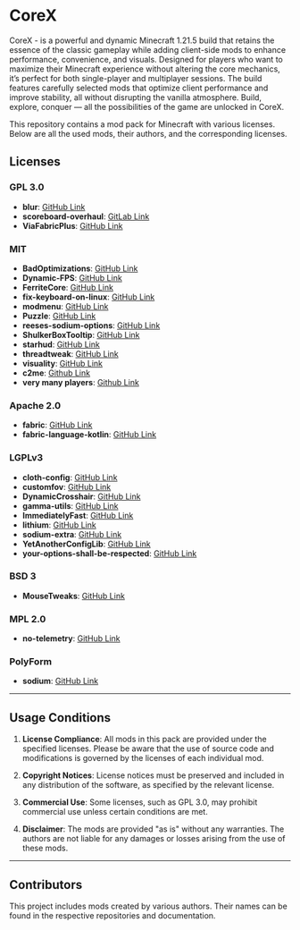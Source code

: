 # CoreX
CoreX - is a powerful and dynamic Minecraft 1.21.5 build that retains the essence of the classic gameplay while adding client-side mods to enhance performance, convenience, and visuals. Designed for players who want to maximize their Minecraft experience without altering the core mechanics, it’s perfect for both single-player and multiplayer sessions. The build features carefully selected mods that optimize client performance and improve stability, all without disrupting the vanilla atmosphere. Build, explore, conquer — all the possibilities of the game are unlocked in CoreX.

This repository contains a mod pack for Minecraft with various licenses. Below are all the used mods, their authors, and the corresponding licenses.

## Licenses

### GPL 3.0
- **blur**: [GitHub Link](https://github.com/f0e/blur)
- **scoreboard-overhaul**: [GitLab Link](https://gitlab.com/horrificdev/scoreboard-overhaul)
- **ViaFabricPlus**: [GitHub Link](https://github.com/ViaVersion/ViaFabricPlus)

### MIT
- **BadOptimizations**: [GitHub Link](https://github.com/imthosea/BadOptimizations)
- **Dynamic-FPS**: [GitHub Link](https://github.com/juliand665/Dynamic-FPS)
- **FerriteCore**: [GitHub Link](https://github.com/malte0811/FerriteCore)
- **fix-keyboard-on-linux**: [GitHub Link](https://github.com/ishland/fix-keyboard-on-linux)
- **modmenu**: [GitHub Link](https://github.com/OrnitheMC/modmenu)
- **Puzzle**: [GitHub Link](https://github.com/PuzzleMC/Puzzle)
- **reeses-sodium-options**: [GitHub Link](https://github.com/FlashyReese/reeses-sodium-options)
- **ShulkerBoxTooltip**: [GitHub Link](https://github.com/MisterPeModder/ShulkerBoxTooltip)
- **starhud**: [GitHub Link](https://github.com/Finsider/starhud)
- **threadtweak**: [GitHub Link](https://github.com/kel-cu/threadtweak)
- **visuality**: [GitHub Link](https://github.com/PinkGoosik/visuality)
- **c2me**: [Github Link](https://github.com/RelativityMC/C2ME-fabric)
- **very many players**: [Github Link](https://github.com/RelativityMC/VMP-fabric)

### Apache 2.0
- **fabric**: [GitHub Link](https://github.com/FabricMC/fabric)
- **fabric-language-kotlin**: [GitHub Link](https://github.com/FabricMC/fabric-language-kotlin)

### LGPLv3
- **cloth-config**: [GitHub Link](https://github.com/shedaniel/cloth-config)
- **customfov**: [GitHub Link](https://github.com/illusivesoulworks/customfov)
- **DynamicCrosshair**: [GitHub Link](https://github.com/Crendgrim/DynamicCrosshair)
- **gamma-utils**: [GitHub Link](https://github.com/Sjouwer/gamma-utils)
- **ImmediatelyFast**: [GitHub Link](https://github.com/RaphiMC/ImmediatelyFast)
- **lithium**: [GitHub Link](https://github.com/CaffeineMC/lithium)
- **sodium-extra**: [GitHub Link](https://github.com/FlashyReese/sodium-extra)
- **YetAnotherConfigLib**: [GitHub Link](https://github.com/isXander/YetAnotherConfigLib)
- **your-options-shall-be-respected**: [GitHub Link](https://github.com/shedaniel/your-options-shall-be-respected)

### BSD 3
- **MouseTweaks**: [GitHub Link](https://github.com/YaLTeR/MouseTweaks)

### MPL 2.0
- **no-telemetry**: [GitHub Link](https://github.com/kb-1000/no-telemetry)

### PolyForm
- **sodium**: [GitHub Link](https://github.com/CaffeineMC/sodium)

---

## Usage Conditions

1. **License Compliance**: All mods in this pack are provided under the specified licenses. Please be aware that the use of source code and modifications is governed by the licenses of each individual mod.

2. **Copyright Notices**: License notices must be preserved and included in any distribution of the software, as specified by the relevant license.

3. **Commercial Use**: Some licenses, such as GPL 3.0, may prohibit commercial use unless certain conditions are met.

4. **Disclaimer**: The mods are provided "as is" without any warranties. The authors are not liable for any damages or losses arising from the use of these mods.

---

## Contributors

This project includes mods created by various authors. Their names can be found in the respective repositories and documentation.
